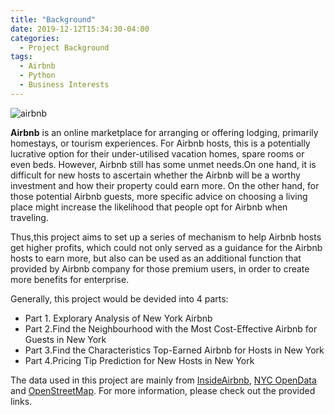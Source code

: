 ```yaml
---
title: "Background"
date: 2019-12-12T15:34:30-04:00
categories:
  - Project Background
tags:
  - Airbnb
  - Python
  - Business Interests
---
```

![airbnb](https://raw.githubusercontent.com/liziqun/MUSA620_Final_Project/master/assets/photo/airbnb.png)

**Airbnb**  is an online marketplace for arranging or offering lodging, primarily homestays, or tourism experiences. For Airbnb hosts, this is a potentially lucrative option for their under-utilised vacation homes, spare rooms or even beds. However, Airbnb still has some unmet needs.On one hand, it is difficult for new hosts to ascertain whether the Airbnb will be a worthy investment and how their property could earn more. On the other hand, for those potential Airbnb guests, more specific advice on choosing a living place might increase the likelihood that people opt for Airbnb when traveling.  

Thus,this project aims to set up a series of mechanism to help Airbnb hosts get higher profits, which could not only served as a guidance for the Airbnb hosts to earn more, but also can be used as an additional function that provided by Airbnb company for those premium users, in order to create more benefits for enterprise.


Generally, this project would be devided into 4 parts:
- Part 1. Explorary Analysis of New York Airbnb
- Part 2.Find the Neighbourhood with the Most Cost-Effective Airbnb for Guests in New York 
- Part 3.Find the Characteristics Top-Earned Airbnb for Hosts in New York 
- Part 4.Pricing Tip Prediction for New Hosts in New York 

The data used in this project are mainly from [InsideAirbnb][InsideAirbnb], [NYC OpenData][NYC OpenData] and [OpenStreetMap][OpenStreetMap]. For more information, please check out the provided links.

[InsideAirbnb]: http://insideairbnb.com/beijing/?neighbourhood=&filterEntireHomes=false&filterHighlyAvailable=false&filterRecentReviews=false&filterMultiListings=false
[NYC OpenData]: https://opendata.cityofnewyork.us/
[OpenStreetMap]: https://www.openstreetmap.org/#map=4/38.01/-95.84
